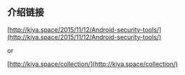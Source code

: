 ## 介绍链接

[http://kiya.space/2015/11/12/Android-security-tools/](http://kiya.space/2015/11/12/Android-security-tools/)

or

[http://kiya.space/collection/](http://kiya.space/collection/)
